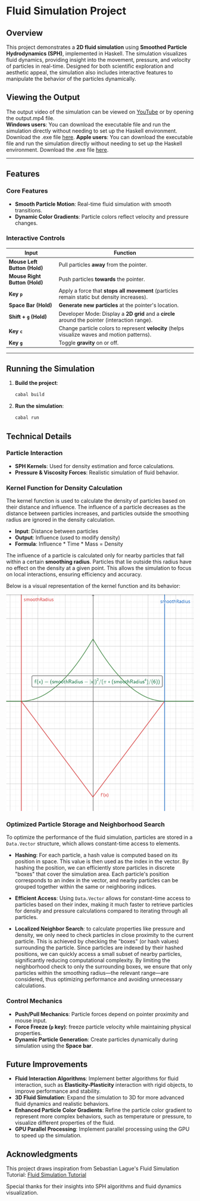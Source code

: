 # Fluid Simulation Project

## Overview

This project demonstrates a **2D fluid simulation** using **Smoothed Particle Hydrodynamics (SPH)**, implemented in Haskell. The simulation visualizes fluid dynamics, providing insight into the movement, pressure, and velocity of particles in real-time. Designed for both scientific exploration and aesthetic appeal, the simulation also includes interactive features to manipulate the behavior of the particles dynamically.

## Viewing the Output  
The output video of the simulation can be viewed on [YouTube](https://youtu.be/LiqdPfCDhqo) or by opening the output.mp4 file.  
**Windows users**: You can download the executable file and run the simulation directly without needing to set up the Haskell environment. Download the .exe file [here](https://github.com/LucaYan0506/Haskell-Animation/releases/download/V.1.0.1/installer.exe).
**Apple users**: You can download the executable file and run the simulation directly without needing to set up the Haskell environment. Download the .exe file [here](https://github.com/LucaYan0506/Haskell-Animation/releases/download/V.1.0.1.Mac/haskell-animation).

---

## Features

### **Core Features**
- **Smooth Particle Motion**: Real-time fluid simulation with smooth transitions.
- **Dynamic Color Gradients**: Particle colors reflect velocity and pressure changes.

### **Interactive Controls**

| Input                     | Function                                                                                      |
|---------------------------|-----------------------------------------------------------------------------------------------|
| **Mouse Left Button (Hold)**   | Pull particles **away** from the pointer.                                                  |
| **Mouse Right Button (Hold)**  | Push particles **towards** the pointer.                                                    |
| **Key `p`**               | Apply a force that **stops all movement** (particles remain static but density increases).    |
| **Space Bar (Hold)**       | **Generate new particles** at the pointer's location.                                          |
| **Shift + `g` (Hold)**     | Developer Mode: Display a **2D grid** and a **circle** around the pointer (interaction range). |
| **Key `c`**               | Change particle colors to represent **velocity** (helps visualize waves and motion patterns). |
| **Key `g`**               | Toggle **gravity** on or off.                                                                 |

---

## Running the Simulation

1. **Build the project**:
   ```bash
   cabal build
   ```
2. **Run the simulation**:
   ```bash
   cabal run
   ```


## Technical Details

### **Particle Interaction**
- **SPH Kernels**: Used for density estimation and force calculations.
- **Pressure & Viscosity Forces**: Realistic simulation of fluid behavior.

### Kernel Function for Density Calculation

The kernel function is used to calculate the density of particles based on their distance and influence. The influence of a particle decreases as the distance between particles increases, and particles outside the smoothing radius are ignored in the density calculation.

- **Input**: Distance between particles
- **Output**: Influence (used to modify density)
- **Formula**: Influence * Time * Mass = Density

The influence of a particle is calculated only for nearby particles that fall within a certain **smoothing radius**. Particles that lie outside this radius have no effect on the density at a given point. This allows the simulation to focus on local interactions, ensuring efficiency and accuracy.

Below is a visual representation of the kernel function and its behavior:

![Kernel Function](https://github.com/LucaYan0506/Haskell-Animation/blob/master/Kernel%20Function.png)

### Optimized Particle Storage and Neighborhood Search

To optimize the performance of the fluid simulation, particles are stored in a `Data.Vector` structure, which allows constant-time access to elements. 
- **Hashing**: For each particle, a hash value is computed based on its position in space. This value is then used as the index in the vector. By hashing the position, we can efficiently store particles in discrete "boxes" that cover the simulation area. Each particle's position corresponds to an index in the vector, and nearby particles can be grouped together within the same or neighboring indices.

- **Efficient Access**: Using `Data.Vector` allows for constant-time access to particles based on their index, making it much faster to retrieve particles for density and pressure calculations compared to iterating through all particles.

- **Localized Neighbor Search**: to calculate properties like pressure and density, we only need to check particles in close proximity to the current particle. This is achieved by checking the "boxes" (or hash values) surrounding the particle. Since particles are indexed by their hashed positions, we can quickly access a small subset of nearby particles, significantly reducing computational complexity. By limiting the neighborhood check to only the surrounding boxes, we ensure that only particles within the smoothing radius—the relevant range—are considered, thus optimizing performance and avoiding unnecessary calculations.

### **Control Mechanics**
- **Push/Pull Mechanics**: Particle forces depend on pointer proximity and mouse input.
- **Force Freeze (`p` key)**: freeze particle velocity while maintaining physical properties.
- **Dynamic Particle Generation**: Create particles dynamically during simulation using the **Space bar**.

## Future Improvements
- **Fluid Interaction Algorithms**: Implement better algorithms for fluid interaction, such as **Elasticity-Plasticity** interaction with rigid objects, to improve performance and stability.
- **3D Fluid Simulation**: Expand the simulation to 3D for more advanced fluid dynamics and realistic behaviors.
- **Enhanced Particle Color Gradients**: Refine the particle color gradient to represent more complex behaviors, such as temperature or pressure, to visualize different properties of the fluid.
- **GPU Parallel Processing**: Implement parallel processing using the GPU to speed up the simulation.

## Acknowledgments
This project draws inspiration from Sebastian Lague's Fluid Simulation Tutorial:
[Fluid Simulation Tutorial](https://www.youtube.com/watch?v=rSKMYc1CQHE&t=878s)

Special thanks for their insights into SPH algorithms and fluid dynamics visualization.
